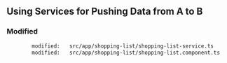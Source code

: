 ##  Using Services for Pushing Data from A to B ## 

### Modified ###
```sh 
        modified:   src/app/shopping-list/shopping-list-service.ts      # lines 5 and 17    
        modified:   src/app/shopping-list/shopping-list.component.ts    # line 13, lines 16 to 23
```